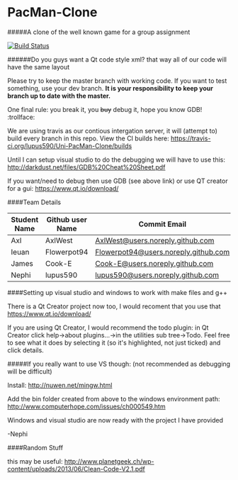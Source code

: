 # PacMan-Clone
#####A clone of the well known game for a group assignment

[![Build Status](https://travis-ci.org/lupus590/Uni-PacMan-Clone.svg?branch=master)](https://travis-ci.org/lupus590/Uni-PacMan-Clone)

######Do you guys want a Qt code style xml? that way all of our code will have the same layout

Please try to keep the master branch with working code. If you want to test something, use your dev branch. **It is your responsibility to keep your branch up to date with the master.**

One final rule: you break it, you ~~buy~~ debug it, hope you know GDB! :trollface:

We are using travis as our contious intergation server, it will (attempt to) build every branch in this repo. View the CI builds here: https://travis-ci.org/lupus590/Uni-PacMan-Clone/builds

Until I can setup visual studio to do the debugging we will have to use this: http://darkdust.net/files/GDB%20Cheat%20Sheet.pdf

If you want/need to debug then use GDB (see above link) or use QT creator for a gui: https://www.qt.io/download/

####Team Details

Student Name|Github user Name|Commit Email
------------|----------------|------------
Axl|AxlWest|AxlWest@users.noreply.github.com
Ieuan|Flowerpot94|Flowerpot94@users.noreply.github.com
James|Cook-E|Cook-E@users.noreply.github.com 
Nephi|lupus590|lupus590@users.noreply.github.com


####Setting up visual studio and windows to work with make files and g++

There is a Qt Creator project now too, I would recoment that you use that https://www.qt.io/download/

If you are using Qt Creator, I would recommend the todo plugin: in Qt Creator click help->about plugins...->in the utilities sub tree->Todo. Feel free to see what it does by selecting it (so it's highlighted, not just ticked) and click details.

#####If you really want to use VS though: (not recommended as debugging will be difficult)

Install: http://nuwen.net/mingw.html

Add the bin folder created from above to the windows environment path: http://www.computerhope.com/issues/ch000549.htm

Windows and visual studio are now ready with the project I have provided

-Nephi

####Random Stuff

this may be useful: http://www.planetgeek.ch/wp-content/uploads/2013/06/Clean-Code-V2.1.pdf
